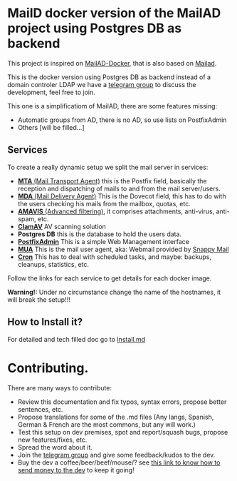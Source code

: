 # MailD docker version of the MailAD project using Postgres DB as backend

This project is inspired on [MailAD-Docker](https://github.com/stdevPavelmc/mailad-docker), that is also based on [Mailad](https://github.com/stdevPavelmc/mailad).

This is the docker version using Postgres DB as backend instead of a domain controler LDAP we have a [telegram group](https://t.me/MailAD_dev) to discuss the development, feel free to join.

This one is a simplificatiom of MailAD, there are some features missing:
- Automatic groups from AD, there is no AD, so use lists on PostfixAdmin
- Others [will be filled...]

## Services

To create a really dynamic setup we split the mail server in services:

- [**MTA** (Mail Transport Agent)](./mta/) this is the Postfix field, basically the reception and dispatching of mails to and from the mail server/users.
- [**MDA** (Mail Delivery Agent)](./mda/) This is the Dovecot field, this has to do with the users checking his mails from the mailbox, quotas, etc.
- [**AMAVIS** (Advanced filtering)](./amavis), it comprises attachments, anti-virus, anti-spam, etc.
- [**ClamAV**](./clamav/) AV scanning solution
- **Postgres DB** this is the database to hold the users data.
- [**PostfixAdmin**](./admin/) This is a simple Web Management interface
- [**MUA**](./mua/) This is the mail user agent, aka: Webmail provided by [Snappy Mail](https://github.com/the-djmaze/snappymail/)
- [**Cron**](./cron/) This has to deal with scheduled tasks, and maybe: backups, cleanups, statistics, etc.

Follow the links for each service to get details for each docker image.

**Warning!:** Under no circumstance change the name of the hostnames, it will break the setup!!!

## How to Install it?

For detailed and tech filled doc go to [Install.md](Install.md)

# Contributing.

There are many ways to contribute:

- Review this documentation and fix typos, syntax errors, propose better sentences, etc.
- Propose translations for some of the .md files (Any langs, Spanish, German & French are the most commons, but any will work.)
- Test this setup on dev premises, spot and report/squash bugs, propose new features/fixes, etc.
- Spread the word about it.
- Join the [telegram group](https://t.me/MailAD_dev) and give some feedback/kudos to the dev.
- Buy the dev a coffee/beer/beef/mouse/? see [this link to know how to send money to the dev](https://github.com/stdevPavelmc/mailad/blob/master/CONTRIBUTING.md#direct-money-donations) to keep it going!
